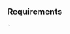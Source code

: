### Requirements
<pre>
` 
<link rel="stylesheet" href="https://unpkg.com/leaflet@1.3.1/dist/leaflet.css" />
<script src="https://unpkg.com/leaflet@1.3.1/dist/leaflet.js"/>
<script src="https://unpkg.com/esri-leaflet/dist/esri-leaflet.js" />
<script src="https://unpkg.com/leaflet-utfgrid/L.UTFGrid-min.js" />
`
</pre>

### Components available
<pre>
import { Map, MapControls, ZoomControl } from 'wri-api-components';
</pre>

### Map
```jsx
const MapControls = require('./map-controls').default;
const ZoomControl = require('./map-controls/zoom-control').default;

<MapComponent
  // bounds={{
  //   bbox: [20, 50, 21, 51]
  // }}
  events={{
    zoomend: (e, map) => { console.info(e, map); },
    dragend: (e, map) => { console.info(e, map); }
  }}
>
  {(map) => (
    <MapControls>
      <ZoomControl map={map} />
    </MapControls>
  )}
</MapComponent>

```
